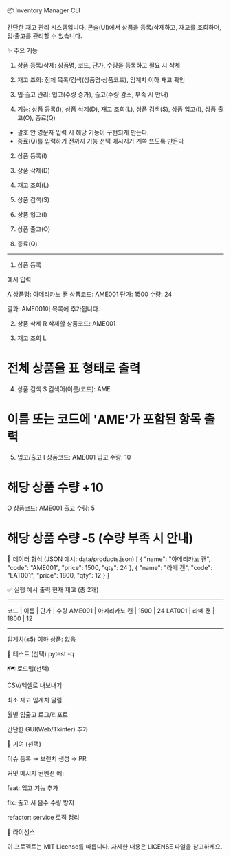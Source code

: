 📦 Inventory Manager CLI

간단한 재고 관리 시스템입니다.
콘솔(UI)에서 상품을 등록/삭제하고, 재고를 조회하며, 입·출고를 관리할 수 있습니다.

✨ 주요 기능

1. 상품 등록/삭제: 상품명, 코드, 단가, 수량을 등록하고 필요 시 삭제

2. 재고 조회: 전체 목록/검색(상품명·상품코드), 임계치 이하 재고 확인

3. 입·출고 관리: 입고(수량 증가), 출고(수량 감소, 부족 시 안내)

4. 기능: 상품 등록(I), 상품 삭제(D), 재고 조회(L), 상품 검색(S), 상품 입고(I), 상품 출고(O), 종료(Q)

- 괄호 안 영문자 입력 시 해당 기능이 구현되게 만든다.
- 종료(Q)를 입력하기 전까지 기능 선택 메시지가 계쏙 뜨도록 만든다

2. 상품 등록(I)

3. 상품 삭제(D)

4. 재고 조회(L)

5. 상품 검색(S)

6. 상품 입고(I)

7. 상품 출고(O)

8. 종료(Q)

---

1. 상품 등록

예시 입력

A
상품명: 아메리카노 캔
상품코드: AME001
단가: 1500
수량: 24

결과: AME001이 목록에 추가됩니다.

2. 상품 삭제
   R
   삭제할 상품코드: AME001

3. 재고 조회
   L

# 전체 상품을 표 형태로 출력

4. 상품 검색
   S
   검색어(이름/코드): AME

# 이름 또는 코드에 'AME'가 포함된 항목 출력

5. 입고/출고
   I
   상품코드: AME001
   입고 수량: 10

# 해당 상품 수량 +10

O
상품코드: AME001
출고 수량: 5

# 해당 상품 수량 -5 (수량 부족 시 안내)

🧾 데이터 형식 (JSON 예시: data/products.json)
[
{
"name": "아메리카노 캔",
"code": "AME001",
"price": 1500,
"qty": 24
},
{
"name": "라떼 캔",
"code": "LAT001",
"price": 1800,
"qty": 12
}
]

✅ 실행 예시 출력
현재 재고 (총 2개)

---

코드 | 이름 | 단가 | 수량
AME001 | 아메리카노 캔 | 1500 | 24
LAT001 | 라떼 캔 | 1800 | 12

---

임계치(≤5) 이하 상품: 없음

🧪 테스트 (선택)
pytest -q

🗺️ 로드맵(선택)

CSV/엑셀로 내보내기

최소 재고 임계치 알림

월별 입출고 로그/리포트

간단한 GUI(Web/Tkinter) 추가

🤝 기여 (선택)

이슈 등록 → 브랜치 생성 → PR

커밋 메시지 컨벤션 예:

feat: 입고 기능 추가

fix: 출고 시 음수 수량 방지

refactor: service 로직 정리

📄 라이선스

이 프로젝트는 MIT License를 따릅니다. 자세한 내용은 LICENSE 파일을 참고하세요.
